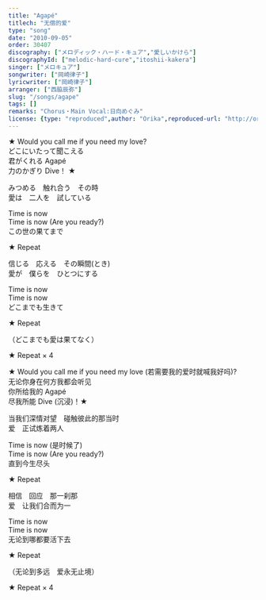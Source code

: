 ```yaml
---
title: "Agapé"
titlech: "无偿的爱"
type: "song"
date: "2010-09-05"
order: 30407
discography: ["メロディック・ハード・キュア","愛しいかけら"]
discographyId: ["melodic-hard-cure","itoshii-kakera"]
singer: ["メロキュア"]
songwriter: ["岡崎律子"]
lyricwriter: ["岡崎律子"]
arranger: ["西脇辰弥"]
slug: "/songs/agape"
tags: []
remarks: "Chorus・Main Vocal:日向めぐみ"
license: {type: "reproduced",author: "Orika",reproduced-url: "http://orikamushi.myweb.hinet.net/",reproduced-website: "織歌蟲網站"}
---
```


★ Would you call me if you need my love?   
どこにいたって聞こえる   
君がくれる Agapé   
力のかぎり Dive！ ★   
  
みつめる　触れ合う　その時   
愛は　二人を　試している   
  
Time is now   
Time is now (Are you ready?)   
この世の果てまで   
  
★ Repeat   
  
信じる　応える　その瞬間(とき)   
愛が　僕らを　ひとつにする   
  
Time is now   
Time is now  
どこまでも生きて   
  
★ Repeat  
  
（どこまでも愛は果てなく）  
  
★ Repeat × 4   

<!-- 翻译 -->

★ Would you call me if you need my love (若需要我的爱时就喊我好吗)?  
无论你身在何方我都会听见  
你所给我的 Agapé   
尽我所能 Dive (沉浸)！★   
  
当我们深情对望　碰触彼此的那当时  
爱　正试炼着两人  
  
Time is now (是时候了)   
Time is now (Are you ready?)   
直到今生尽头  
  
★ Repeat   
  
相信　回应　那一刹那  
爱　让我们合而为一  
  
Time is now   
Time is now  
无论到哪都要活下去  
  
★ Repeat  
  
（无论到多远　爱永无止境）  
  
★ Repeat × 4
